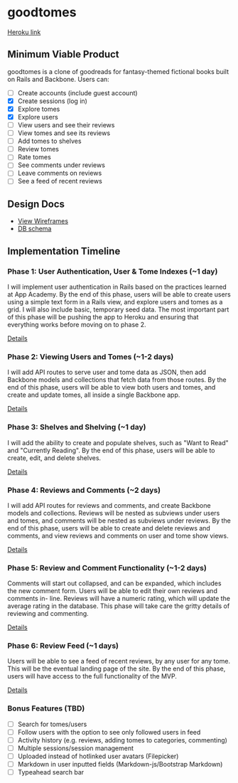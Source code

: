 # goodtomes

[Heroku link][heroku]

[heroku]: #

## Minimum Viable Product
goodtomes is a clone of goodreads for fantasy-themed fictional books built on
Rails and Backbone. Users can:

<!-- This is a Markdown checklist. Use it to keep track of your progress! -->

- [ ] Create accounts (include guest account)
- [x] Create sessions (log in)
- [x] Explore tomes
- [x] Explore users
- [ ] View users and see their reviews
- [ ] View tomes and see its reviews
- [ ] Add tomes to shelves
- [ ] Review tomes
- [ ] Rate tomes
- [ ] See comments under reviews
- [ ] Leave comments on reviews
- [ ] See a feed of recent reviews

## Design Docs
* [View Wireframes][views]
* [DB schema][schema]

[views]: ./docs/views.md
[schema]: ./docs/schema.md

## Implementation Timeline

### Phase 1: User Authentication, User & Tome Indexes (~1 day)
I will implement user authentication in Rails based on the practices learned at
App Academy. By the end of this phase, users will be able to create users using
a simple text form in a Rails view, and explore users and tomes as a grid. I
will also include basic, temporary seed data. The most important part of this
phase will be pushing the app to Heroku and ensuring that everything works
before moving on to phase 2.

[Details][phase-one]

### Phase 2: Viewing Users and Tomes  (~1-2 days)
I will add API routes to serve user and tome data as JSON, then add Backbone
models and collections that fetch data from those routes. By the end of this
phase, users will be able to view both users and tomes, and create and update
tomes, all inside a single Backbone app.

[Details][phase-two]

### Phase 3: Shelves and Shelving (~1 day)
I will add the ability to create and populate shelves, such as "Want to Read"
and "Currently Reading". By the end of this phase, users will be able to create,
edit, and delete shelves.

[Details][phase-three]

### Phase 4: Reviews and Comments (~2 days)
I will add API routes for reviews and comments, and create Backbone models and
collections. Reviews will be nested as subviews under users and tomes, and
comments will be nested as subviews under reviews. By the end of this phase,
users will be able to create and delete reviews and comments, and view reviews
and comments on user and tome show views.

[Details][phase-four]

### Phase 5: Review and Comment Functionality (~1-2 days)
Comments will start out collapsed, and can be expanded, which includes the new
comment form. Users will be able to edit their own reviews and comments in-
line. Reviews will have a numeric rating, which will update the average rating
in the database. This phase will take care the gritty details of reviewing and
commenting.

[Details][phase-five]

### Phase 6: Review Feed (~1 days)
Users will be able to see a feed of recent reviews, by any user for any tome.
This will be the eventual landing page of the site. By the end of this phase,
users will have access to the full functionality of the MVP.

[Details][phase-six]

### Bonus Features (TBD)
- [ ] Search for tomes/users
- [ ] Follow users with the option to see only followed users in feed
- [ ] Activity history (e.g. reviews, adding tomes to categories, commenting)
- [ ] Multiple sessions/session management
- [ ] Uploaded instead of hotlinked user avatars (Filepicker)
- [ ] Markdown in user inputted fields (Markdown-js/Bootstrap Markdown)
- [ ] Typeahead search bar

[phase-one]: ./docs/phases/phase1.md
[phase-two]: ./docs/phases/phase2.md
[phase-three]: ./docs/phases/phase3.md
[phase-four]: ./docs/phases/phase4.md
[phase-five]: ./docs/phases/phase5.md
[phase-six]: ./docs/phases/phase6.md
